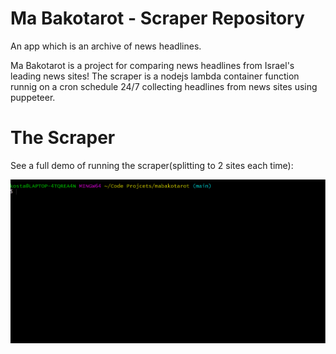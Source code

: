 # Ma Bakotarot - Scraper Repository

An app which is an archive of news headlines.

Ma Bakotarot is a project for comparing news headlines from Israel's leading news sites! The scraper is a nodejs lambda container function runnig on a cron schedule 24/7 collecting headlines from news sites using puppeteer.

# The Scraper

See a full demo of running the scraper(splitting to 2 sites each time):

![scraper-demo](./readme-files/scraper-demo.gif)
